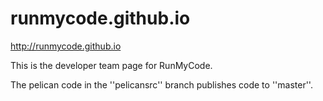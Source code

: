 runmycode.github.io
====================

http://runmycode.github.io

This is the developer team page for RunMyCode.

The pelican code in the ''pelicansrc'' branch publishes code to ''master''.
